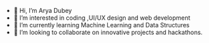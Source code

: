 - 👋 Hi, I’m Arya Dubey
- 👀 I’m interested in coding ,UI/UX design and web development
- 🌱 I’m currently learning Machine Learning and Data Structures
- 💞️ I’m looking to collaborate on innovative projects and hackathons.


<!---
Aryadubey14/Aryadubey14 is a ✨ special ✨ repository because its `README.md` (this file) appears on your GitHub profile.
You can click the Preview link to take a look at your changes.
--->
